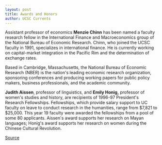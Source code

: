 ```yaml
---
layout: post
title: Awards and Honors
author: UCSC Currents
---
```


Assistant professor of economics **Menzie Chinn** has been named a faculty research fellow in the International Finance and Macroeconomics group of the National Bureau of Economic Research. Chinn, who joined the UCSC faculty in 1991, specializes in international finance. He is currently working on capital-market integration in the Pacific Rim and the determination of exchange rates.

Based in Cambridge, Massachusetts, the National Bureau of Economic Research (NBER) is the nation's leading economic research organization, sponsoring conferences and producing working papers for public policy makers, business professionals, and the academic community.   

**Judith Aissen**, professor of linguistics, and **Emily Honig,** professor of women's studies and history, are recipients of 1996-97 President's Research Fellowships. Fellowships, which provide salary support to UC faculty on leave to conduct research in the humanities, range from $7,821 to $25,000. This year 19 faculty were awarded the fellowships from a pool of some 80 applicants. Aissen's award supports her research on Mayan languages; Honig's award supports her research on women during the Chinese Cultural Revolution.

[Source](http://www1.ucsc.edu/oncampus/currents/96-11-04/honors.htm "Permalink to Awards and Honors: 11-4-96")
